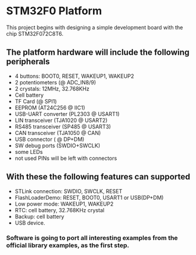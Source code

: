 # STM32F0 Platform

This project begins with designing a simple development board with the chip STM32F072C8T6.

## The platform hardware will include the following peripherals

- 4 buttons: BOOT0, RESET, WAKEUP1, WAKEUP2
- 2 potentiometers (@ ADC_IN8/9)
- 2 crystals: 12MHz, 32.768KHz
- Cell battery
- TF Card (@ SPI1)
- EEPROM (AT24C256 @ IIC1)
- USB-UART converter (PL2303 @ USART1)
- LIN transceiver (TJA1020 @ USART2)
- RS485 transceiver (SP485 @ USART3)
- CAN transceiver (TJA1050 @ CAN)
- USB connector ( @ DP+DM)
- SW debug ports (SWDIO+SWCLK)
- some LEDs
- not used PINs will be left with connectors

## With these the following features can supported

- STLink connection: SWDIO, SWCLK, RESET
- FlashLoaderDemo: RESET, BOOT0, USART1 or USB(DP+DM)
- Low power mode: WAKEUP1, WAKEUP2
- RTC: cell battery, 32.768KHz crystal
- Backup: cell battery
- USB device.

### Software is going to port all interesting examples from the official library examples, as the first step.
